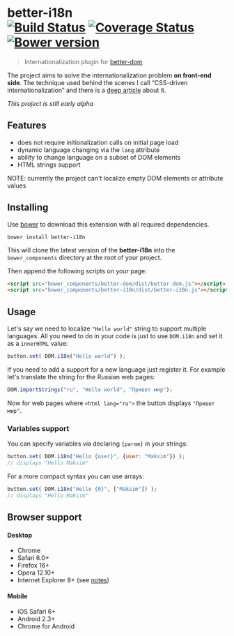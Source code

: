 # better-i18n<br>[![Build Status][travis-image]][travis-url] [![Coverage Status][coveralls-image]][coveralls-url] [![Bower version][fury-image]][fury-url]
> Internationalization plugin for [better-dom](https://github.com/chemerisuk/better-dom)

The project aims to solve the internationalization problem __on front-end side__. The technique used behind the scenes I call “CSS-driven internationalization” and there is a [deep article](http://www.smashingmagazine.com/2014/06/23/css-driven-internationalization-in-javascript/) about it.

_This project is still early alpha_

## Features

* does not require initionalization calls on initial page load
* dynamic language changing via the `lang` attribute
* ability to change language on a subset of DOM elements
* HTML strings support

NOTE: currently the project can't localize empty DOM elements or attribute values

## Installing
Use [bower](http://bower.io/) to download this extension with all required dependencies.

    bower install better-i18n

This will clone the latest version of the __better-i18n__ into the `bower_components` directory at the root of your project.

Then append the following scripts on your page:

```html
<script src="bower_components/better-dom/dist/better-dom.js"></script>
<script src="bower_components/better-i18n/dist/better-i18n.js"></script>
```

## Usage

Let's say we need to localize `"Hello world"` string to support multiple languages. All you need to do in your code is just to use `DOM.i18n` and set it as a `innerHTML` value:

```js
button.set( DOM.i18n("Hello world") );
```

If you need to add a support for a new language just register it. For example let's translate the string for the Russian web pages:

```js
DOM.importStrings("ru", "Hello world", "Привет мир");
```

Now for web pages where `<html lang="ru">` the button displays `"Привет мир"`.

### Variables support
You can specify variables via declaring `{param}` in your strings:

```js
button.set( DOM.i18n("Hello {user}", {user: "Maksim"}) );
// displays "Hello Maksim"
```

For a more compact syntax you can use arrays:

```js
button.set( DOM.i18n("Hello {0}", ["Maksim"]) );
// displays "Hello Maksim"
```

## Browser support
#### Desktop
* Chrome
* Safari 6.0+
* Firefox 16+
* Opera 12.10+
* Internet Explorer 8+ (see [notes](https://github.com/chemerisuk/better-dom#notes-about-old-ies))

#### Mobile
* iOS Safari 6+
* Android 2.3+
* Chrome for Android

[travis-url]: http://travis-ci.org/chemerisuk/better-i18n
[travis-image]: http://img.shields.io/travis/chemerisuk/better-i18n/master.svg

[coveralls-url]: https://coveralls.io/r/chemerisuk/better-i18n
[coveralls-image]: http://img.shields.io/coveralls/chemerisuk/better-i18n/master.svg

[fury-url]: http://badge.fury.io/bo/better-i18n
[fury-image]: https://badge.fury.io/bo/better-i18n.svg
